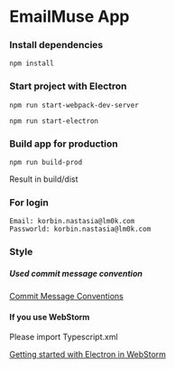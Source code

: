 # EmailMuse App 

### Install dependencies
```
npm install
```

### Start project with Electron
```
npm run start-webpack-dev-server
```
```
npm run start-electron
```
### Build app for production
```
npm run build-prod
```

Result in build/dist

### For login
```
Email: korbin.nastasia@lm0k.com
Passworld: korbin.nastasia@lm0k.com
```

### Style
##### Used commit message convention
[Commit Message Conventions](https://gist.github.com/stephenparish/9941e89d80e2bc58a153)

#### If you use WebStorm

Please import Typescript.xml

[Getting started with Electron in WebStorm](https://blog.jetbrains.com/webstorm/2016/05/getting-started-with-electron-in-webstorm/)